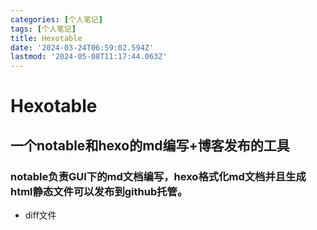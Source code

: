 ```yaml
---
categories: [个人笔记]
tags: [个人笔记]
title: Hexotable
date: '2024-03-24T06:59:02.594Z'
lastmod: '2024-05-08T11:17:44.063Z'
---
```


# Hexotable

## 一个notable和hexo的md编写+博客发布的工具

### notable负责GUI下的md文档编写，hexo格式化md文档并且生成html静态文件可以发布到github托管。

- diff文件
